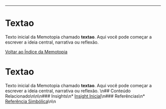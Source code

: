 ---
# Textao

Texto inicial da Memotopia chamado **textao**.
Aqui você pode começar a escrever a ideia central, narrativa ou reflexão.

[Voltar ao Índice da Memotopia](../../INDEX.md)

# Textao

Texto inicial da Memotopia chamado **textao**.
Aqui você pode começar a escrever a ideia central, narrativa ou reflexão.
\n## Conteúdo Relacionado\n\n<!-- RELATED_CONTENT_START -->\n### Insights\n*   [Insight Inicial](./insights/01-primeiro-insight.md)\n### Referências\n*   [Referência Simbólica](./referencias/ref1.md)\n<!-- RELATED_CONTENT_END -->\n

